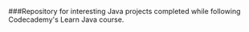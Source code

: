 ###Repository for interesting Java projects completed while following Codecademy's Learn Java course.
